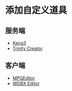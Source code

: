 # 添加自定义道具

## 服务端
* [Keira3](https://github.com/azerothcore/Keira3)
* [Trinity Creator](https://github.com/NotCoffee418/TrinityCreator)
## 客户端
* [MPQEditor](http://www.zezula.net/en/mpq/download.html)
* [WDBX Editor](https://github.com/WowDevTools/WDBXEditor/releases)